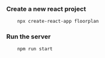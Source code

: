 ### Create a new react project

```Bash
    npx create-react-app floorplan
```

### Run the server

```Bash
    npm run start
```
